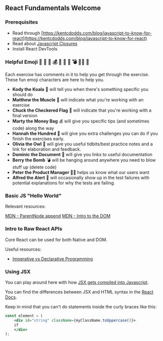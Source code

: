 
## React Fundamentals Welcome

### Prerequisites
- Read through [https://kentcdodds.com/blog/javascript-to-know-for-react](https://kentcdodds.com/blog/javascript-to-know-for-react)
- Read about [Javascript Closures](https://whatthefork.is/closure)
- Install React DevTools

### Helpful Emoji 🐨 💪 🏁 💰 💯 🦉 📜 💣 👨‍💼 🚨

Each exercise has comments in it to help you get through the exercise. These fun emoji characters are here to help you.

-   **Kody the Koala**  🐨 will tell you when there's something specific you should do
-   **Matthew the Muscle**  💪 will indicate what you're working with an exercise
-   **Chuck the Checkered Flag**  🏁 will indicate that you're working with a final version
-   **Marty the Money Bag**  💰 will give you specific tips (and sometimes code) along the way
-   **Hannah the Hundred**  💯 will give you extra challenges you can do if you finish the exercises early.
-   **Olivia the Owl**  🦉 will give you useful tidbits/best practice notes and a link for elaboration and feedback.
-   **Dominic the Document**  📜 will give you links to useful documentation
-   **Berry the Bomb**  💣 will be hanging around anywhere you need to blow stuff up (delete code)
-   **Peter the Product Manager**  👨‍💼 helps us know what our users want
-   **Alfred the Alert**  🚨 will occasionally show up in the test failures with potential explanations for why the tests are failing.

### Basic JS "Hello World"
Relevant resources:
 
[MDN - ParentNode append](https://developer.mozilla.org/en-US/docs/Web/API/ParentNode/append)
[MDN - Intro to the DOM](https://developer.mozilla.org/en-US/docs/Web/API/Document_Object_Model/Introduction)

### Intro to Raw React APIs

Core React can be used for both Native and DOM.

Useful resources:
* [Imperative vs Declarative Programming](https://ui.dev/imperative-vs-declarative-programming/)

### Using JSX
You can play around here with how [JSX gets compiled into Javascript](https://babeljs.io/repl#?browsers=defaults%2C%20not%20ie%2011%2C%20not%20ie_mob%2011&build=&builtIns=usage&spec=false&loose=false&code_lz=MYewdgzgLgBArgSxgXhgHgCYIG4D40QAOAhmLgBICmANtSGgPRGm7rNkDqIATtRo-3wMseAFBA&debug=false&forceAllTransforms=false&shippedProposals=false&circleciRepo=&evaluate=false&fileSize=false&timeTravel=false&sourceType=module&lineWrap=true&presets=react&prettier=true&targets=&version=7.13.14&externalPlugins=).

You can find the differences between JSX and HTML syntax in the [React Docs](https://reactjs.org/docs/dom-elements.html#differences-in-attributes).

Keep in mind that you can't do statements inside the curly braces like this:

```jsx
const element = (
	<div id="string" className={myClassName.toUppercase()}>
	if
	</div>
);
```
<!--stackedit_data:
eyJoaXN0b3J5IjpbOTY0MzcxMjQyLDE2OTAyNjU1OTYsNTIwMD
I5ODE2LC04ODM5MTE4MzIsMjEwMTAxNTgwOCwxNjMwNDg2OTQ5
LDYwNDk5OTYyNSwxMzAwMjgyMjQyLC0xNTE2MDIzMzc2LDEyMj
IwMjUxNjgsNjE5MTE2NjIxLDE1MzM1NjgwOTVdfQ==
-->